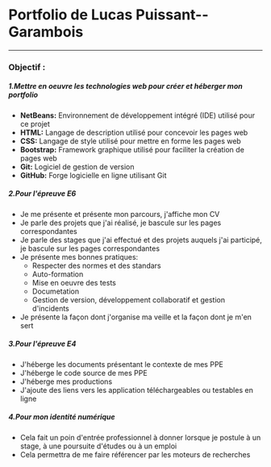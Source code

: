 # Portfolio de Lucas Puissant--Garambois
----

### Objectif :

##### 1.Mettre en oeuvre les technologies web pour créer et héberger mon portfolio
- **NetBeans:** Environnement de développement intégré (IDE) utilisé pour ce projet
- **HTML:** Langage de description utilisé pour concevoir les pages web
- **CSS:** Langage de style utilisé pour mettre en forme les pages web
- **Bootstrap:** Framework graphique utilisé pour faciliter la création de pages web
- **Git:** Logiciel de gestion de version
- **GitHub:** Forge logicielle en ligne utilisant Git

##### 2.Pour l'épreuve E6

- Je me présente et présente mon parcours, j'affiche mon CV
- Je parle des projets que j'ai réalisé, je bascule sur les pages correspondantes
- Je parle des stages que j'ai effectué et des projets auquels j'ai participé, je bascule sur les pages correspondantes
- Je présente mes bonnes pratiques:
  - Respecter des normes et des standars
  - Auto-formation
  - Mise en oeuvre des tests
  - Documetation
  - Gestion de version, développement collaboratif et gestion d'incidents
- Je présente la façon dont j'organise ma veille et la façon dont je m'en sert

##### 3.Pour l'épreuve E4

- J'héberge les documents présentant le contexte de mes PPE
- J'héberge le code source de mes PPE
- J'héberge mes productions
- J'ajoute des liens vers les application téléchargeables ou testables en ligne

##### 4.Pour mon identité numérique

- Cela fait un poin d'entrée professionnel à donner lorsque je postule à un stage, à une poursuite d'études ou à un emploi
- Cela permettra de me faire référencer par les moteurs de recherches
